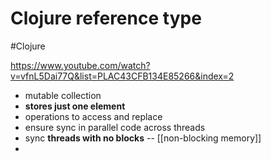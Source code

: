 # Clojure reference type
#Clojure 

https://www.youtube.com/watch?v=vfnL5Dai77Q&list=PLAC43CFB134E85266&index=2

- mutable collection 
- **stores just one element**
- operations to access and replace
- ensure sync in parallel code across threads
- sync **threads with no blocks** -- [[non-blocking memory]]
- 
